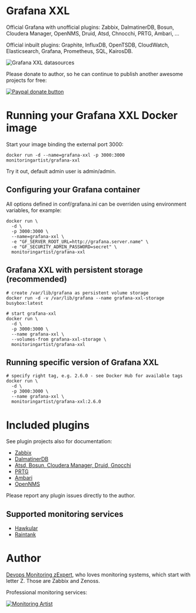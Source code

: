 # Grafana XXL

Official Grafana with unofficial plugins: Zabbix, DalmatinerDB, Bosun,
Cloudera Manager, OpenNMS, Druid, Atsd, Chnocchi, PRTG, Ambari, ...

Official inbuilt plugins: Graphite, InfluxDB, OpenTSDB, CloudWatch,
Elasticsearch, Grafana, Prometheus, SQL, KairosDB.

![Grafana XXL datasources](https://raw.githubusercontent.com/monitoringartist/grafana-xxl/master/doc/grafana-xxl-datasources.png)

Please donate to author, so he can continue to publish another awesome projects
for free:

[![Paypal donate button](http://jangaraj.com/img/github-donate-button02.png)](https://www.paypal.com/cgi-bin/webscr?cmd=_s-xclick&hosted_button_id=8LB6J222WRUZ4)

# Running your Grafana XXL Docker image

Start your image binding the external port 3000:

    docker run -d --name=grafana-xxl -p 3000:3000 monitoringartist/grafana-xxl

Try it out, default admin user is admin/admin.

## Configuring your Grafana container

All options defined in conf/grafana.ini can be overriden using environment
variables, for example:

    docker run \
      -d \
      -p 3000:3000 \
      --name=grafana-xxl \
      -e "GF_SERVER_ROOT_URL=http://grafana.server.name" \
      -e "GF_SECURITY_ADMIN_PASSWORD=secret" \
      monitoringartist/grafana-xxl

## Grafana XXL with persistent storage (recommended)

    # create /var/lib/grafana as persistent volume storage
    docker run -d -v /var/lib/grafana --name grafana-xxl-storage busybox:latest

    # start grafana-xxl
    docker run \
      -d \
      -p 3000:3000 \
      --name grafana-xxl \
      --volumes-from grafana-xxl-storage \
      monitoringartist/grafana-xxl

## Running specific version of Grafana XXL

    # specify right tag, e.g. 2.6.0 - see Docker Hub for available tags
    docker run \
      -d \
      -p 3000:3000 \
      --name grafana-xxl \
      monitoringartist/grafana-xxl:2.6.0

# Included plugins

See plugin projects also for documentation:

- [Zabbix](https://github.com/alexanderzobnin/grafana-zabbix)
- [DalmatinerDB](https://github.com/dalmatinerdb/dalmatiner-grafana-plugin)
- [Atsd, Bosun, Cloudera Manager, Druid, Gnocchi](https://github.com/grafana/grafana-plugins)
- [PRTG](https://github.com/neuralfraud/grafana-prtg)
- [Ambari](https://github.com/u39kun/ambari-grafana)
- [OpenNMS](https://github.com/OpenNMS/grafana)

Please report any plugin issues directly to the author.

## Supported monitoring services
 
- [Hawkular](http://www.hawkular.org/docs/components/metrics/grafana_integration.html)
- [Raintank](http://raintank.io/docs/litmus/raintank-datasource/)

# Author

[Devops Monitoring zExpert](http://www.jangaraj.com 'DevOps / Docker / Kubernetes / Zabbix / Zenoss / Monitoring'), who loves monitoring
systems, which start with letter Z. Those are Zabbix and Zenoss.

Professional monitoring services:

[![Monitoring Artist](http://monitoringartist.com/img/github-monitoring-artist-logo.jpg)](http://www.monitoringartist.com 'DevOps / Docker / Kubernetes / Zabbix / Zenoss / Monitoring')
